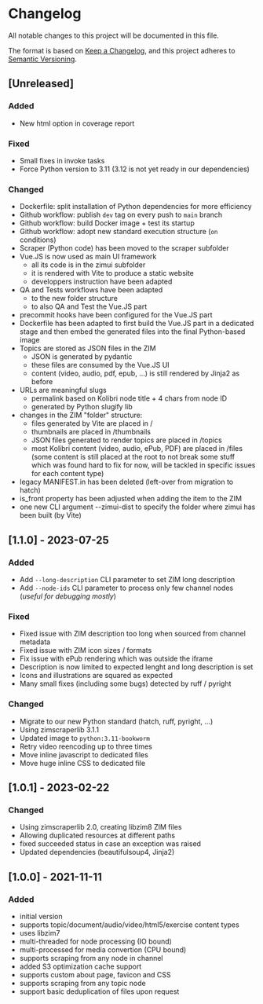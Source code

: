 # Changelog

All notable changes to this project will be documented in this file.

The format is based on [Keep a Changelog](https://keepachangelog.com/en/1.0.0/),
and this project adheres to [Semantic Versioning](https://semver.org/spec/v2.0.0.html).

## [Unreleased]

### Added
- New html option in coverage report

### Fixed
- Small fixes in invoke tasks
- Force Python version to 3.11 (3.12 is not yet ready in our dependencies)

### Changed
- Dockerfile: split installation of Python dependencies for more efficiency
- Github workflow: publish `dev` tag on every push to `main` branch
- Github workflow: build Docker image + test its startup
- Github workflow: adopt new standard execution structure (`on` conditions)
- Scraper (Python code) has been moved to the scraper subfolder
- Vue.JS is now used as main UI framework
  - all its code is in the zimui subfolder
  - it is rendered with Vite to produce a static website
  - developpers instruction have been adapted
- QA and Tests workflows have been adapted
    - to the new folder structure
    - to also QA and Test the Vue.JS part
- precommit hooks have been configured for the Vue.JS part
- Dockerfile has been adapted to first build the Vue.JS part in a dedicated stage and then embed the generated files into the final Python-based image
- Topics are stored as JSON files in the ZIM
    - JSON is generated by pydantic
    - these files are consumed by the Vue.JS UI
    - content (video, audio, pdf, epub, ...) is still rendered by Jinja2 as before
- URLs are meaningful slugs
    - permalink based on Kolibri node title + 4 chars from node ID
    - generated by Python slugify lib
- changes in the ZIM "folder" structure:
    -  files generated by Vite are placed in /
    -  thumbnails are placed in /thumbnails
    -  JSON files generated to render topics are placed in /topics
    -  most Kolibri content (video, audio, ePub, PDF) are placed in /files (some content is still placed at the root to not break some stuff which was found hard to fix for now, will be tackled in specific issues for each content type)
- legacy MANIFEST.in has been deleted (left-over from migration to hatch)
- is_front property has been adjusted when adding the item to the ZIM
- one new CLI argument --zimui-dist to specify the folder where zimui has been built (by Vite)



## [1.1.0] - 2023-07-25

### Added
- Add `--long-description` CLI parameter to set ZIM long description
- Add `--node-ids` CLI parameter to process only few channel nodes (_useful for debugging mostly_)

### Fixed
- Fixed issue with ZIM description too long when sourced from channel metadata
- Fixed issue with ZIM icon sizes / formats
- Fix issue with ePub rendering which was outside the iframe
- Description is now limited to expected lenght and long description is set
- Icons and illustrations are squared as expected
- Many small fixes (including some bugs) detected by ruff / pyright

### Changed

- Migrate to our new Python standard (hatch, ruff, pyright, ...)
- Using zimscraperlib 3.1.1
- Updated image to `python:3.11-bookworm`
- Retry video reencoding up to three times
- Move inline javascript to dedicated files
- Move huge inline CSS to dedicated file

## [1.0.1] - 2023-02-22

### Changed

- Using zimscraperlib 2.0, creating libzim8 ZIM files
- Allowing duplicated resources at different paths
- fixed succeeded status in case an exception was raised
- Updated dependencies (beautifulsoup4, Jinja2)

## [1.0.0] - 2021-11-11

### Added
- initial version
- supports topic/document/audio/video/html5/exercise content types
- uses libzim7
- multi-threaded for node processing (IO bound)
- multi-processed for media convertion (CPU bound)
- supports scraping from any node in channel
- added S3 optimization cache support
- supports custom about page, favicon and CSS
- supports scraping from any topic node
- support basic deduplication of files upon request
